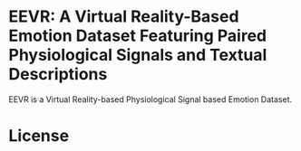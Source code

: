 # EEVR: A Virtual Reality-Based Emotion Dataset Featuring Paired Physiological Signals and Textual Descriptions

EEVR is a Virtual Reality-based Physiological Signal based Emotion Dataset.

# License
